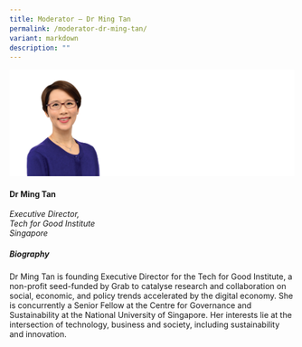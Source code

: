 ```yaml
---
title: Moderator – Dr Ming Tan
permalink: /moderator-dr-ming-tan/
variant: markdown
description: ""
---
```

![](/images/2024%20speakers/Ming_Tan.png)
#### **Dr Ming Tan**

*Executive Director, <br> Tech for Good Institute<br>Singapore*

##### **Biography**
Dr Ming Tan is founding Executive Director for the Tech for Good Institute, a non-profit seed-funded by Grab to catalyse research and collaboration on social, economic, and policy trends accelerated by the digital economy. She is concurrently a Senior Fellow at the Centre for Governance and Sustainability at the National University of Singapore. Her interests lie at the intersection of technology, business and society, including sustainability and innovation. 